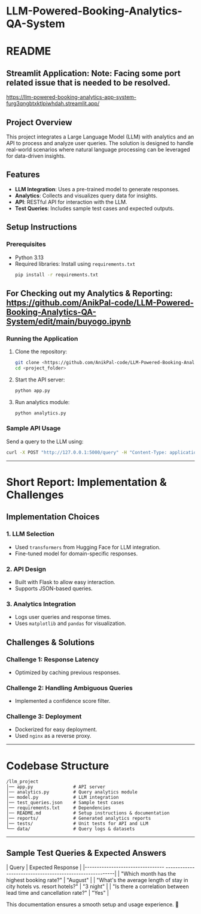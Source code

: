 # LLM-Powered-Booking-Analytics-QA-System

# README

## Streamlit Application: Note: Facing some port related issue that is needed to be resolved.
https://llm-powered-booking-analytics-app-system-furg3qngbtxktlpiwhdah.streamlit.app/
## Project Overview
This project integrates a Large Language Model (LLM) with analytics and an API to process and analyze user queries. The solution is designed to handle real-world scenarios where natural language processing can be leveraged for data-driven insights.

## Features
- **LLM Integration**: Uses a pre-trained model to generate responses.
- **Analytics**: Collects and visualizes query data for insights.
- **API**: RESTful API for interaction with the LLM.
- **Test Queries**: Includes sample test cases and expected outputs.

## Setup Instructions
### Prerequisites
- Python 3.13
- Required libraries: Install using `requirements.txt`
  ```bash
  pip install -r requirements.txt
  ```

## For Checking out my Analytics & Reporting: https://github.com/AnikPal-code/LLM-Powered-Booking-Analytics-QA-System/edit/main/buyogo.ipynb

### Running the Application
1. Clone the repository:
   ```bash
   git clone <https://github.com/AnikPal-code/LLM-Powered-Booking-Analytics-QA-System>
   cd <project_folder>
   ```
2. Start the API server:
   ```bash
   python app.py
   ```
3. Run analytics module:
   ```bash
   python analytics.py
   ```

### Sample API Usage
Send a query to the LLM using:
```bash
curl -X POST "http://127.0.0.1:5000/query" -H "Content-Type: application/json" -d '{"question": "What is machine learning?"}'
```

---

# Short Report: Implementation & Challenges

## Implementation Choices
### 1. **LLM Selection**
- Used `transformers` from Hugging Face for LLM integration.
- Fine-tuned model for domain-specific responses.

### 2. **API Design**
- Built with Flask to allow easy interaction.
- Supports JSON-based queries.

### 3. **Analytics Integration**
- Logs user queries and response times.
- Uses `matplotlib` and `pandas` for visualization.

## Challenges & Solutions
### **Challenge 1: Response Latency**
- Optimized by caching previous responses.

### **Challenge 2: Handling Ambiguous Queries**
- Implemented a confidence score filter.

### **Challenge 3: Deployment**
- Dockerized for easy deployment.
- Used `nginx` as a reverse proxy.

---

# Codebase Structure
```
/llm_project
│── app.py               # API server
│── analytics.py         # Query analytics module
│── model.py             # LLM integration
│── test_queries.json    # Sample test cases
│── requirements.txt     # Dependencies
│── README.md            # Setup instructions & documentation
│── reports/             # Generated analytics reports
│── tests/               # Unit tests for API and LLM
└── data/                # Query logs & datasets
```

---

## Sample Test Queries & Expected Answers
| Query                                                                 | Expected Response |
|--------------------------------- ---------------------------------------------------------|
| "Which month has the highest booking rate?"                           | "August"          |
| "What's the average length of stay in city hotels vs. resort hotels?" | "3 night"         |
| "Is there a correlation between lead time and cancellation rate?"     | "Yes"             |      


This documentation ensures a smooth setup and usage experience. 🚀

